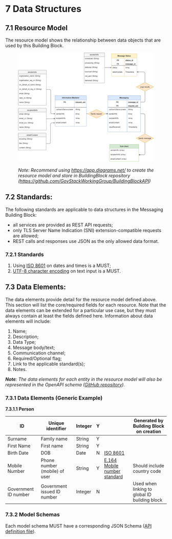 # 7 Data Structures

## 7.1 Resource Model

The resource model shows the relationship between data objects that are used by this Building Block.

<figure><img src=".gitbook/assets/image2.png" alt=""><figcaption><p><em>Note: Recommend using</em> <a href="https://app.diagrams.net/"><em>https://app.diagrams.net/</em></a> <em>to create the resource model and store in BuildingBlock repository (</em><a href="https://github.com/GovStackWorkingGroup/BuildingBlockAPI"><em>https://github.com/GovStackWorkingGroup/BuildingBlockAPI</em></a><em>)</em></p></figcaption></figure>

## 7.2 Standards:

The following standards are applicable to data structures in the Messaging Building Block:

* all services are provided as REST API requests;
* only TLS Server Name Indication (SNI) extension-compatible requests are allowed;
* REST calls and responses use JSON as the only allowed data format.

### **7.2.1 Standards**

1. Using [ISO 8601](https://www.iso.org/iso-8601-date-and-time-format.html) on dates and times is a MUST;
2. [UTF-8 character encoding](https://en.wikipedia.org/wiki/UTF-8) on text input is a MUST.

## 7.3 Data Elements:

The data elements provide detail for the resource model defined above. This section will list the core/required fields for each resource.  Note that the data elements can be extended for a particular use case, but they must always contain at least the fields defined here. Information about data elements will include:

1. Name;
2. Description;
3. Data Type;
4. Message body/text;
5. Communication channel;
6. Required/Optional flag;
7. Link to the applicable standard(s);
8. Notes.

_**Note**: The data elements for each entity in the resource model will also be represented in the OpenAPI schema (_[_GitHub repository_](https://github.com/GovStackWorkingGroup/BuildingBlockAPI)_)._

### 7.3.1 Data Elements (Generic Example)

**7.3.1.1       Person**

| ID                   | Unique identifier             | Integer | Y |                                                                      | Generated by Building Block on creation       |
| -------------------- | ----------------------------- | ------- | - | -------------------------------------------------------------------- | --------------------------------------------- |
| Surname              | Family name                   | String  | Y |                                                                      |                                               |
| First Name           | First name                    | String  | Y |                                                                      |                                               |
| Birth Date           | DOB                           | Date    | N | [ISO 8601](https://www.iso.org/iso-8601-date-and-time-format.html)   |                                               |
| Mobile Number        | Phone number (mobile) of user | String  | Y | [E.164 Mobile number standard](https://www.itu.int/rec/T-REC-E.164/) | Should include country code                   |
| Government ID number | Government issued ID number   | Integer | N |                                                                      | Used when linking to global ID building block |

### **7.3.2 Model Schemas**

Each model schema MUST have a corresponding JSON Schema ([API definition file](https://raw.githubusercontent.com/GovStackWorkingGroup/BuildingBlockAPI/main/ExampleSchema.json)).
